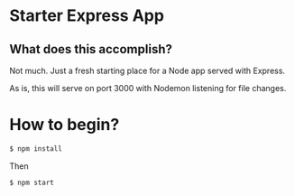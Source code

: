 # Starter Express App

## What does this accomplish?

Not much. Just a fresh starting place for a Node app served with Express.

As is, this will serve on port 3000 with Nodemon listening for file changes.

# How to begin?

```bash
$ npm install
```

Then

```bash
$ npm start
```

